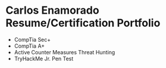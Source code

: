 # Carlos Enamorado Resume/Certification Portfolio
- CompTia Sec+ 
- CompTia A+
- Active Counter Measures Threat Hunting
- TryHackMe Jr. Pen Test

